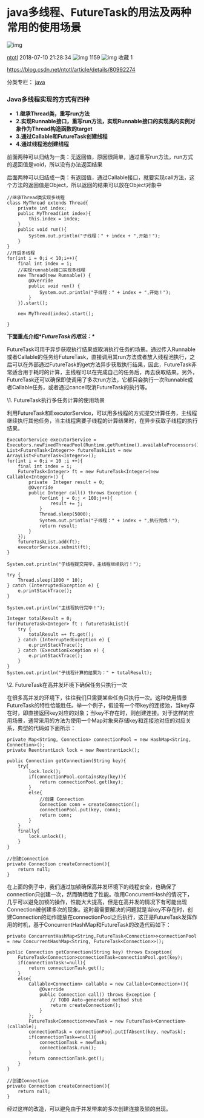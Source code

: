 # java多线程、FutureTask的用法及两种常用的使用场景

![img](https://csdnimg.cn/release/phoenix/template/new_img/reprint.png)

[ntotl](https://me.csdn.net/ntotl) 2018-07-10 21:28:34 ![img](https://csdnimg.cn/release/phoenix/template/new_img/articleReadEyes.png) 1159 ![img](https://csdnimg.cn/release/phoenix/template/new_img/tobarCollect.png) 收藏 1

https://blog.csdn.net/ntotl/article/details/80992274 

分类专栏： [java](https://blog.csdn.net/ntotl/category_6107691.html)



### Java多线程实现的方式有四种

- **1.继承Thread类，重写run方法**
- **2.实现Runnable接口，重写run方法，实现Runnable接口的实现类的实例对象作为Thread构造函数的target**
- **3.通过Callable和FutureTask创建线程**
- **4.通过线程池创建线程**

前面两种可以归结为一类：无返回值，原因很简单，通过重写run方法，run方式的返回值是void，所以没有办法返回结果 

后面两种可以归结成一类：有返回值，通过Callable接口，就要实现call方法，这个方法的返回值是Object，所以返回的结果可以放在Object对象中



```
//继承Thread类实现多线程
class MyThread extends Thread{
    private int index;
    public MyThread(int index){
        this.index = index;
    }
    public void run(){
        System.out.println("子线程：" + index + ",开始！");
    }
}
//开启多线程
for(int i = 0;i < 10;i++){
    final int index = i;
    //实现runnable接口实现多线程
    new Thread(new Runnable() {
        @Override
        public void run() {
            System.out.println("子线程：" + index + ",开始！");
        }
    }).start();

    new MyThread(index).start();

}
```

**下面重点介绍\**FutureTask的用法：\****

FutureTask可用于异步获取执行结果或取消执行任务的场景。通过传入Runnable或者Callable的任务给FutureTask，直接调用其run方法或者放入线程池执行，之后可以在外部通过FutureTask的get方法异步获取执行结果，因此，FutureTask非常适合用于耗时的计算，主线程可以在完成自己的任务后，再去获取结果。另外，FutureTask还可以确保即使调用了多次run方法，它都只会执行一次Runnable或者Callable任务，或者通过cancel取消FutureTask的执行等。

\1. FutureTask执行多任务计算的使用场景

利用FutureTask和ExecutorService，可以用多线程的方式提交计算任务，主线程继续执行其他任务，当主线程需要子线程的计算结果时，在异步获取子线程的执行结果。



```
ExecutorService executorService = Executors.newFixedThreadPool(Runtime.getRuntime().availableProcessors());
List<FutureTask<Integer>> futureTaskList = new ArrayList<FutureTask<Integer>>();
for(int i = 0;i < 10 ;i ++){
    final int index = i;
    FutureTask<Integer> ft = new FutureTask<Integer>(new Callable<Integer>() {
        private  Integer result = 0;
        @Override
        public Integer call() throws Exception {
            for(int j = 0;j < 100;j++){
                result += j;
            }
            Thread.sleep(5000);
            System.out.println("子线程：" + index + ",执行完成！");
            return result;
        }
    });
    futureTaskList.add(ft);
    executorService.submit(ft);
}

System.out.println("子线程提交完毕，主线程继续执行！");

try {
    Thread.sleep(1000 * 10);
} catch (InterruptedException e) {
    e.printStackTrace();
}

System.out.println("主线程执行完毕！");

Integer totalResult = 0;
for(FutureTask<Integer> ft : futureTaskList){
    try {
        totalResult =+ ft.get();
    } catch (InterruptedException e) {
        e.printStackTrace();
    } catch (ExecutionException e) {
        e.printStackTrace();
    }
}
System.out.println("子线程计算的结果为：" + totalResult);
```





\2. FutureTask在高并发环境下确保任务只执行一次



在很多高并发的环境下，往往我们只需要某些任务只执行一次。这种使用情景FutureTask的特性恰能胜任。举一个例子，假设有一个带key的连接池，当key存在时，即直接返回key对应的对象；当key不存在时，则创建连接。对于这样的应用场景，通常采用的方法为使用一个Map对象来存储key和连接池对应的对应关系，典型的代码如下面所示：

```
private Map<String, Connection> connectionPool = new HashMap<String, Connection>();
private ReentrantLock lock = new ReentrantLock();

public Connection getConnection(String key){
    try{
        lock.lock();
        if(connectionPool.containsKey(key)){
            return connectionPool.get(key);
        }
        else{
            //创建 Connection
            Connection conn = createConnection();
            connectionPool.put(key, conn);
            return conn;
        }
    }
    finally{
        lock.unlock();
    }
}

//创建Connection
private Connection createConnection(){
    return null;
}
```

在上面的例子中，我们通过加锁确保高并发环境下的线程安全，也确保了connection只创建一次，然而确牺牲了性能。改用ConcurrentHash的情况下，几乎可以避免加锁的操作，性能大大提高，但是在高并发的情况下有可能出现Connection被创建多次的现象。这时最需要解决的问题就是当key不存在时，创建Connection的动作能放在connectionPool之后执行，这正是FutureTask发挥作用的时机，基于ConcurrentHashMap和FutureTask的改造代码如下：



```
private ConcurrentHashMap<String,FutureTask<Connection>>connectionPool = new ConcurrentHashMap<String, FutureTask<Connection>>();

public Connection getConnection(String key) throws Exception{
    FutureTask<Connection>connectionTask=connectionPool.get(key);
    if(connectionTask!=null){
        return connectionTask.get();
    }
    else{
        Callable<Connection> callable = new Callable<Connection>(){
            @Override
            public Connection call() throws Exception {
                // TODO Auto-generated method stub
                return createConnection();
            }
        };
        FutureTask<Connection>newTask = new FutureTask<Connection>(callable);
        connectionTask = connectionPool.putIfAbsent(key, newTask);
        if(connectionTask==null){
            connectionTask = newTask;
            connectionTask.run();
        }
        return connectionTask.get();
    }
}

//创建Connection
private Connection createConnection(){
    return null;
}
```





经过这样的改造，可以避免由于并发带来的多次创建连接及锁的出现。